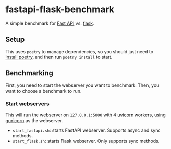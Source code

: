 # fastapi-flask-benchmark
A simple benchmark for [Fast API](https://fastapi.tiangolo.com/) vs. [flask](https://flask.palletsprojects.com/en/1.1.x/).

## Setup
This uses `poetry` to manage dependencies, so you should just need to [install poetry](https://python-poetry.org/docs/#installation), and then run `poetry install` to start.

## Benchmarking

First, you need to start the webserver you want to benchmark. Then, you want to choose a benchmark to run.

### Start webservers
This will run the webserver on `127.0.0.1:5000` with 4 [uvicorn](https://github.com/encode/uvicorn) workers, using [gunicorn](https://gunicorn.org/) as the webserver.

- `start_fastapi.sh`: starts FastAPI webserver. Supports async and sync methods.
- `start_flask.sh`: starts Flask webserver. Only supports sync methods.


